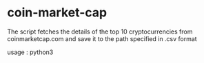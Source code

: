 # coin-market-cap

The script fetches the details of the top 10 cryptocurrencies from coinmarketcap.com and save it to the path specified in .csv format

usage :
  python3 <path of file>
